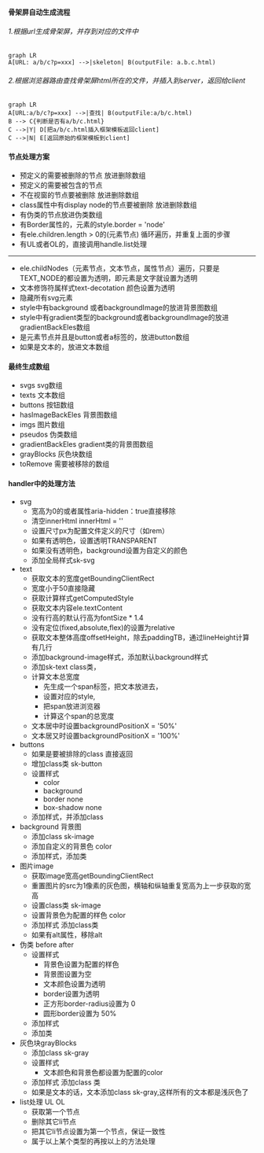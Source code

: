 #### 骨架屏自动生成流程
###### 1.根据url生成骨架屏，并存到对应的文件中
```mermaid
graph LR
A[URL: a/b/c?p=xxx] -->|skeleton| B(outputFile: a.b.c.html)
```

###### 2.根据浏览器路由查找骨架屏html所在的文件，并插入到server，返回给client
```mermaid
graph LR
A[URL:a/b/c?p=xxx] -->|查找| B(outputFile:a/b/c.html)
B --> C{判断是否有a/b/c.html}
C -->|Y| D[把a/b/c.html插入框架模板返回client]
C -->|N| E[返回原始的框架模板到client]
```
#### 节点处理方案
- 预定义的需要被删除的节点  放进删除数组
- 预定义的需要被包含的节点 
- 不在视窗的节点要被删除 放进删除数组
- class属性中有display node的节点要被删除 放进删除数组
- 有伪类的节点放进伪类数组
- 有Border属性的，元素的style.border = 'node'
- 有ele.children.length > 0的(元素节点) 循环遍历，并重复上面的步骤
- 有UL或者OL的，直接调用handle.list处理
------------

- ele.childNodes（元素节点，文本节点，属性节点）遍历，只要是TEXT_NODE的都设置为透明，即元素是文字就设置为透明
- 文本修饰符属样式text-decotation 颜色设置为透明
- 隐藏所有svg元素
- style中有background 或者backgroundImage的放进背景图数组
- style中有gradient类型的background或者backgroundImage的放进gradientBackEles数组
- 是元素节点并且是button或者a标签的，放进button数组
- 如果是文本的，放进文本数组

#### 最终生成数组
- svgs svg数组
- texts  文本数组
- buttons 按钮数组
- hasImageBackEles  背景图数组
- imgs   图片数组
- pseudos   伪类数组
- gradientBackEles  gradient类的背景图数组
- grayBlocks  灰色块数组
- toRemove  需要被移除的数组

#### handler中的处理方法
- svg 
    - 宽高为0的或者属性aria-hidden：true直接移除
    - 清空innerHtml innerHtml = ''
    - 设置尺寸px为配置文件定义的尺寸（如rem）
    - 如果有透明色，设置透明TRANSPARENT
    - 如果没有透明色，background设置为自定义的颜色
    - 添加全局样式sk-svg
- text
    - 获取文本的宽度getBoundingClientRect
    - 宽度小于50直接隐藏
    - 获取计算样式getComputedStyle
    - 获取文本内容ele.textContent
    - 没有行高的默认行高为fontSize * 1.4
    - 没有定位(fixed,absolute,flex)的设置为relative
    - 获取文本整体高度offsetHeight，除去paddingTB，通过lineHeight计算有几行
    - 添加background-image样式，添加默认background样式
    - 添加sk-text class类，
    - 计算文本总宽度
        - 先生成一个span标签，把文本放进去，
        - 设置对应的style,
        - 把span放进浏览器
        - 计算这个span的总宽度
    - 文本居中时设置backgroundPositionX = '50%'
    - 文本居又时设置backgroundPositionX = '100%'
- buttons
    - 如果是要被排除的class 直接返回
    - 增加class类 sk-button
    - 设置样式 
        - color
        - background
        - border none
        - box-shadow none
    - 添加样式，并添加class
- background 背景图
    - 添加class sk-image
    - 添加自定义的背景色 color
    - 添加样式，添加类
- 图片image
    - 获取image宽高getBoundingClientRect
    - 重置图片的src为1像素的灰色图，横轴和纵轴重复宽高为上一步获取的宽高
    - 设置class类 sk-image
    - 设置背景色为配置的样色 color
    - 添加样式 添加class类
    - 如果有alt属性，移除alt
- 伪类 before after
    - 设置样式
        - 背景色设置为配置的样色
        - 背景图设置为空
        - 文本颜色设置为透明
        - border设置为透明
        - 正方形border-radius设置为 0
        - 圆形border设置为 50%
    - 添加样式
    - 添加类
- 灰色块grayBlocks
    - 添加class sk-gray
    - 设置样式
        - 文本颜色和背景色都设置为配置的color
    - 添加样式 添加class 类
    - 如果是文本的话，文本添加class sk-gray,这样所有的文本都是浅灰色了
- list处理 UL OL
    - 获取第一个节点
    - 删除其它li节点
    - 把其它li节点设置为第一个节点，保证一致性
    - 属于以上某个类型的再按以上的方法处理
 